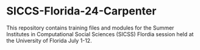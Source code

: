 # SICCS-Florida-24-Carpenter
This repository contains training files and modules for the Summer Institutes in Computational Social Sciences (SICSS) Flordia session held at the University of Florida July 1-12.
